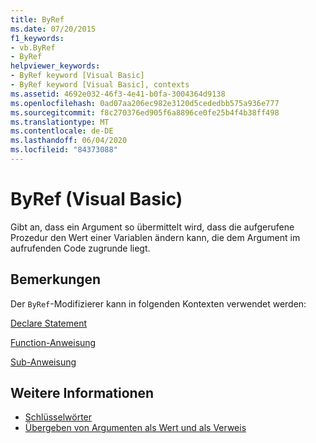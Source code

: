 ```yaml
---
title: ByRef
ms.date: 07/20/2015
f1_keywords:
- vb.ByRef
- ByRef
helpviewer_keywords:
- ByRef keyword [Visual Basic]
- ByRef keyword [Visual Basic], contexts
ms.assetid: 4692e032-46f3-4e41-b0fa-3004364d9138
ms.openlocfilehash: 0ad07aa206ec982e3120d5cededbb575a936e777
ms.sourcegitcommit: f8c270376ed905f6a8896ce0fe25b4f4b38ff498
ms.translationtype: MT
ms.contentlocale: de-DE
ms.lasthandoff: 06/04/2020
ms.locfileid: "84373088"
---
```

# <a name="byref-visual-basic"></a>ByRef (Visual Basic)
Gibt an, dass ein Argument so übermittelt wird, dass die aufgerufene Prozedur den Wert einer Variablen ändern kann, die dem Argument im aufrufenden Code zugrunde liegt.  
  
## <a name="remarks"></a>Bemerkungen  
 Der `ByRef`-Modifizierer kann in folgenden Kontexten verwendet werden:  
  
 [Declare Statement](../statements/declare-statement.md)  
  
 [Function-Anweisung](../statements/function-statement.md)  
  
 [Sub-Anweisung](../statements/sub-statement.md)  
  
## <a name="see-also"></a>Weitere Informationen

- [Schlüsselwörter](../keywords/index.md)
- [Übergeben von Argumenten als Wert und als Verweis](../../programming-guide/language-features/procedures/passing-arguments-by-value-and-by-reference.md)
